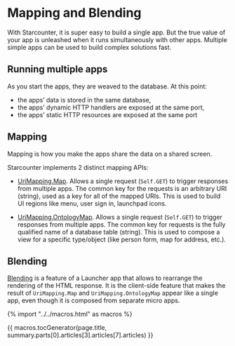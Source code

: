 # Mapping and Blending

With Starcounter, it is super easy to build a single app. But the true value of your app is unleashed when it runs simultaneously with other apps. Multiple simple apps can be used to build complex solutions fast.

## Running multiple apps

As you start the apps, they are weaved to the database. At this point:

- the apps’ data is stored in the same database,
- the apps’ dynamic HTTP handlers are exposed at the same port,
- the apps’ static HTTP resources are exposed at the same port

## Mapping

Mapping is how you make the apps share the data on a shared screen.

Starcounter implements 2 distinct mapping APIs:

- [UriMapping.Map](/guides/mapping-and-blending/uri-mapping). Allows a single request (`Self.GET`) to trigger responses from multiple apps. The common key for the requests is an arbitrary URI (string), used as a key for all of the mapped URIs. This is used to build UI regions like menu, user sign in, launchpad icons.

- [UriMapping.OntologyMap](/guides/mapping-and-blending/ontology-mapping). Allows a single request (`Self.GET`) to trigger responses from multiple apps. The common key for requests is the fully qualified name of a database table (string). This is used to compose a view for a specific type/object (like person form, map for address, etc.).

## Blending

[Blending](/guides/mapping-and-blending/blending) is a feature of a Launcher app that allows to rearrange the rendering of the HTML response. It is the client-side feature that makes the result of `UriMapping.Map` and `UriMapping.OntologyMap` appear like a single app, even though it is composed from separate micro apps.

{% import "../../macros.html" as macros %}

{{ macros.tocGenerator(page.title, summary.parts[0].articles[3].articles[7].articles) }}
